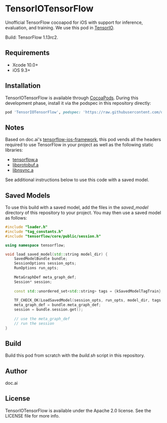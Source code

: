 # TensorIOTensorFlow

Unofficial TensorFlow cocoapod for iOS with support for inference, evaluation, and training. We use this pod in [TensorIO](https://github.com/doc-ai/tensorio-ios).

Build: TensorFlow 1.13rc2.

## Requirements

- Xcode 10.0+
- iOS 9.3+

## Installation

TensorIOTensorFlow is available through [CocoaPods](https://cocoapods.org). During this development phase, install it via the podspec in this repository directly:

```ruby
pod 'TensorIOTensorFlow', podspec: 'https://raw.githubusercontent.com/doc-ai/tensorio-tensorflow-ios/master/TensorIOTensorFlow.podspec'
```

<!--To install it, simply add the following line to your Podfile:

```ruby
pod 'TensorIOTensorFlow'
```
-->

## Notes

Based on doc.ai's [tensorflow-ios-framework](https://github.com/doc-ai/tensorflow-ios-framework), this pod vends all the headers required to use TensorFlow in your project as well as the following static libraries:

- [tensorflow.a](https://storage.googleapis.com/tensorio-build/tensorflow)
- [libprotobuf.a](https://storage.googleapis.com/tensorio-build/libprotobuf)
- [libnsync.a](https://storage.googleapis.com/tensorio-build/nsync)

See additional instructions below to use this code with a saved model.

## Saved Models

To use this build with a saved model, add the files in the *saved_model* directory of this repository to your project. You may then use a saved model as follows:

```c++
#include "loader.h"
#include "tag_constants.h"
#include "tensorflow/core/public/session.h"

using namespace tensorflow;

void load_saved_model(std::string model_dir) {
	SavedModelBundle bundle;
	SessionOptions session_opts;
	RunOptions run_opts;
	
	MetaGraphDef meta_graph_def;
	Session* session;
	
	const std::unordered_set<std::string> tags = {kSavedModelTagTrain};
	
	TF_CHECK_OK(LoadSavedModel(session_opts, run_opts, model_dir, tags, &bundle));
	meta_graph_def = bundle.meta_graph_def;
	session = bundle.session.get();
	
	// use the meta_graph_def
	// run the session
}
```

## Build

Build this pod from scratch with the *build.sh* script in this repository.

## Author

doc.ai

## License

TensorIOTensorFlow is available under the Apache 2.0 license. See the LICENSE file for more info.
